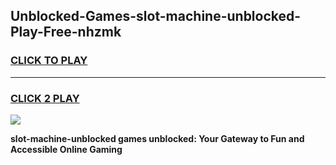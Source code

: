 
## Unblocked-Games-slot-machine-unblocked-Play-Free-nhzmk
<h3>
<a href="https://premium76.site?title=slot-machine-unblocked&ref=20M">CLICK TO PLAY</a></h3>
<hr>

<h3>
<a href="https://premium76.site?title=slot-machine-unblocked&ref=20M">CLICK 2 PLAY</a>
  
</h3>

<a href="https://premium76.site?title=slot-machine-unblocked&ref=19M"><img src="https://clearcache.store/games.png"></a>


**slot-machine-unblocked games unblocked: Your Gateway to Fun and Accessible Online Gaming**
